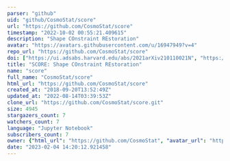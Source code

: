 ```yaml
---
parser: "github"
uid: "github/CosmoStat/score"
url: "https://github.com/CosmoStat/score"
timestamp: "2022-10-02 00:55:21.409615"
description: "Shape COnstraint REstoration"
avatar: "https://avatars.githubusercontent.com/u/16947949?v=4"
repo_url: "https://github.com/CosmoStat/score"
doi: ["https://ui.adsabs.harvard.edu/abs/2021arXiv210110021N", "https://ui.adsabs.harvard.edu/abs/2022ascl.soft09005N/abstract"]
title: "SCORE: Shape COnstraint REstoration"
name: "score"
full_name: "CosmoStat/score"
html_url: "https://github.com/CosmoStat/score"
created_at: "2018-09-20T13:52:49Z"
updated_at: "2022-08-14T03:39:53Z"
clone_url: "https://github.com/CosmoStat/score.git"
size: 4945
stargazers_count: 7
watchers_count: 7
language: "Jupyter Notebook"
subscribers_count: 7
owner: {"html_url": "https://github.com/CosmoStat", "avatar_url": "https://avatars.githubusercontent.com/u/16947949?v=4", "login": "CosmoStat", "type": "Organization"}
date: "2023-02-04 14:20:12.921458"
---
```

